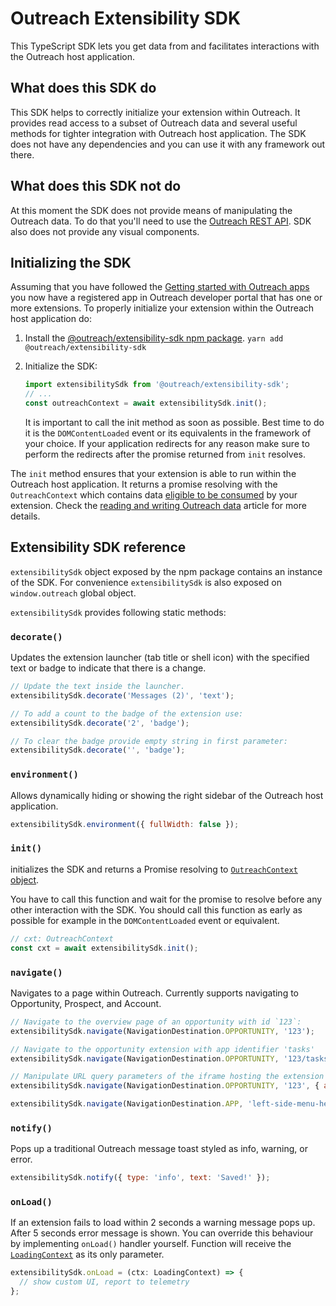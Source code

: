 # Outreach Extensibility SDK

This TypeScript SDK lets you get data from and facilitates interactions with the Outreach host application.

## What does this SDK do

This SDK helps to correctly initialize your extension within Outreach. It provides read access to a subset of Outreach
data and several useful methods for tighter integration with Outreach host application. The SDK does not have any
dependencies and you can use it with any framework out there.

## What does this SDK not do

At this moment the SDK does not provide means of manipulating the Outreach data. To do that you'll need to use the
[Outreach REST API](https://api.outreach.io/api/v2/docs). SDK also does not provide any visual components.

## Initializing the SDK

Assuming that you have followed the [Getting started with Outreach apps](quick-start-guide.md) you now have a registered app in Outreach
developer portal that has one or more extensions. To properly initialize your extension within the Outreach host
application do:

1. Install the [@outreach/extensibility-sdk npm package](https://www.npmjs.com/package/@outreach/extensibility-sdk).
   `yarn add @outreach/extensibility-sdk`
2. Initialize the SDK:

   ```typescript
   import extensibilitySdk from '@outreach/extensibility-sdk';
   // ...
   const outreachContext = await extensibilitySdk.init();
   ```

   It is important to call the init method as soon as possible. Best time to do it is the `DOMContentLoaded` event or
   its equivalents in the framework of your choice. If your application redirects for any reason make sure to perform
   the redirects after the promise returned from `init` resolves.

The `init` method ensures that your extension is able to run within the Outreach host application. It returns a promise
resolving with the `OutreachContext` which contains data
[eligible to be consumed](developer-portal.md#allowing-extensions-to-read-outreach-data) by your extension. Check the
[reading and writing Outreach data](reading-and-writing-outreach-data.md) article for more details.

## Extensibility SDK reference

`extensibilitySdk` object exposed by the npm package contains an instance of the SDK. For convenience `extensibilitySdk`
is also exposed on `window.outreach` global object.

`extensibilitySdk` provides following static methods:

### `decorate()`

Updates the extension launcher (tab title or shell icon) with the specified text or badge to indicate that there is a
change.

```javascript
// Update the text inside the launcher.
extensibilitySdk.decorate('Messages (2)', 'text');

// To add a count to the badge of the extension use:
extensibilitySdk.decorate('2', 'badge');

// To clear the badge provide empty string in first parameter:
extensibilitySdk.decorate('', 'badge');
```

### `environment()`

Allows dynamically hiding or showing the right sidebar of the Outreach host application.

```javascript
extensibilitySdk.environment({ fullWidth: false });
```

### `init()`

initializes the SDK and returns a Promise resolving to
[`OutreachContext` object](reading-and-writing-outreach-data.md#the-outreachcontext-object).

You have to call this function and wait for the promise to resolve before any other interaction with the SDK. You should
call this function as early as possible for example in the `DOMContentLoaded` event or equivalent.

```javascript
// cxt: OutreachContext
const cxt = await extensibilitySdk.init();
```

### `navigate()`

Navigates to a page within Outreach. Currently supports navigating to Opportunity, Prospect, and Account.

```javascript
// Navigate to the overview page of an opportunity with id `123`:
extensibilitySdk.navigate(NavigationDestination.OPPORTUNITY, '123');

// Navigate to the opportunity extension with app identifier 'tasks'
extensibilitySdk.navigate(NavigationDestination.OPPORTUNITY, '123/tasks');

// Manipulate URL query parameters of the iframe hosting the extension
extensibilitySdk.navigate(NavigationDestination.OPPORTUNITY, '123', { abc: '1', xyz: '2' });

extensibilitySdk.navigate(NavigationDestination.APP, 'left-side-menu-hello');
```

### `notify()`

Pops up a traditional Outreach message toast styled as info, warning, or error.

```javascript
extensibilitySdk.notify({ type: 'info', text: 'Saved!' });
```

### `onLoad()`

If an extension fails to load within 2 seconds a warning message pops up. After 5 seconds error message is shown. You
can override this behaviour by implementing `onLoad()` handler yourself. Function will receive the
[`LoadingContext`](../src/context/LoadingContext.ts) as its only parameter.

```javascript
extensibilitySdk.onLoad = (ctx: LoadingContext) => {
  // show custom UI, report to telemetry
};
```
